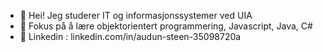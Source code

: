 - 👋 Hei! Jeg studerer IT og informasjonssystemer ved UIA
- 🌱 Fokus på å lære objektorientert programmering, Javascript, Java, C# 
- 🍗 Linkedin : linkedin.com/in/audun-steen-35098720a

<!---
AudunSteen/AudunSteen is a ✨ special ✨ repository because its `README.md` (this file) appears on your GitHub profile.
You can click the Preview link to take a look at your changes.
--->
